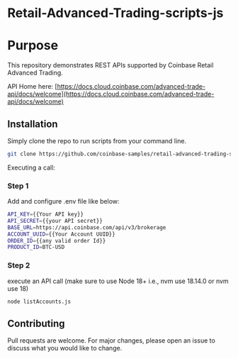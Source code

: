 # Retail-Advanced-Trading-scripts-js

# Purpose

This repository demonstrates REST APIs supported by Coinbase Retail Advanced Trading.

API Home here: [https://docs.cloud.coinbase.com/advanced-trade-api/docs/welcome](https://docs.cloud.coinbase.com/advanced-trade-api/docs/welcome)

## Installation

Simply clone the repo to run scripts from your command line. 

```bash
git clone https://github.com/coinbase-samples/retail-advanced-trading-scripts-js.git
```

Executing a call:

### Step 1
Add and configure .env file like below:

```bash
API_KEY={{Your API key}}
API_SECRET={{your API secret}} 
BASE_URL=https://api.coinbase.com/api/v3/brokerage
ACCOUNT_UUID={{Your Account UUID}}
ORDER_ID={{any valid order Id}}
PRODUCT_ID=BTC-USD
```

### Step 2

execute an API call (make sure to use Node 18+ i.e., nvm use 18.14.0 or nvm use 18)

```bash
node listAccounts.js
```

## Contributing
Pull requests are welcome. For major changes, please open an issue to discuss what you would like to change.
